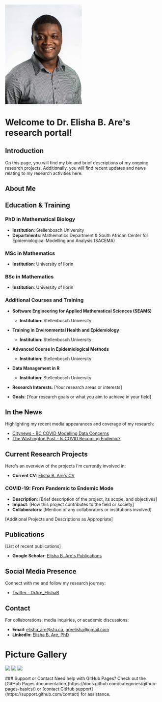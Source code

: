 
<img src="https://github.com/ElishaBayode/Dr_EB_Are/blob/main/Fields-Institute-Headshots-2022-16.jpg?raw=true" width="250">

# Welcome to Dr. Elisha B. Are's research portal!
## Introduction 
On this page, you will find my bio and brief descriptions of my ongoing research projects. Additionally, you will find recent updates and news relating to my research activities here.

## About Me
## Education & Training

### PhD in Mathematical Biology
- **Institution**: Stellenbosch University
- **Departments**: Mathematics Department & South African Center for Epidemiological Modelling and Analysis (SACEMA)

### MSc in Mathematics
- **Institution**: University of Ilorin

### BSc in Mathematics
- **Institution**: University of Ilorin

### Additional Courses and Training
- **Software Engineering for Applied Mathematical Sciences (SEAMS)**
  - **Institution**: Stellenbosch University
- **Training in Environmental Health and Epidemiology**
  - **Institution**: Stellenbosch University
- **Advanced Course in Epidemiological Methods**
  - **Institution**: Stellenbosch University
- **Data Management in R**
  - **Institution**: Stellenbosch University

- **Research Interests**: [Your research areas or interests]
- **Goals**: [Your research goals or what you aim to achieve in your field]

## In the News
Highlighting my recent media appearances and coverage of my research:
- [Citynews - BC COVID Modelling Data Concerns](https://vancouver.citynews.ca/2022/04/11/bc-covid-modelling-data-concerns/)
- [The Washington Post - Is COVID Becoming Endemic?](https://www.washingtonpost.com/business/is-covid-becoming-endemic-what-would-that-mean/2022/01/19/9dd7066a-791c-11ec-9dce-7313579de434_story.html)

## Current Research Projects
Here's an overview of the projects I'm currently involved in:
- **Current CV**: [Elisha B. Are's CV](https://github.com/ElishaBayode/Dr_EB_Are/blob/main/Elisha_CV-Nov2023.pdf)


### COVID-19: From Pandemic to Endemic Mode
- **Description**: [Brief description of the project, its scope, and objectives]
- **Impact**: [How this project contributes to the field or society]
- **Collaborators**: [Mention of any collaborators or institutions involved]

[Additional Projects and Descriptions as Appropriate]

## Publications
[List of recent publications]
- **Google Scholar**: [Elisha B. Are's Publications](https://scholar.google.ca/citations?user=b66swTMAAAAJ&hl=en)

## Social Media Presence
Connect with me and follow my research journey:
- [Twitter - DrAre_ElishaB](https://twitter.com/DrAre_ElishaB)

## Contact
For collaborations, media inquiries, or academic discussions:
- **Email**: [elisha_are@sfu.ca](mailto:elisha_are@sfu.ca), [areelisha@gmail.com](mailto:areelisha@gmail.com)
- **LinkedIn**: [Elisha B. Are, PhD](https://www.linkedin.com/in/elisha-b-are-phd-365b6716a/)

  
# Picture Gallery

<p float="left">
  <img src="https://github.com/ElishaBayode/Dr_EB_Are/blob/main/DSCF3246.JPG?raw=true" width="100" />
  <img src="URL_of_your_second_image.jpg" width="100" /> 
  <img src="URL_of_your_third_image.jpg" width="100" />
  <!-- Add more images as needed -->
</p>
### Support or Contact
Need help with GitHub Pages? Check out the [GitHub Pages documentation](https://docs.github.com/categories/github-pages-basics/) or [contact GitHub support](https://support.github.com/contact) for assistance.
